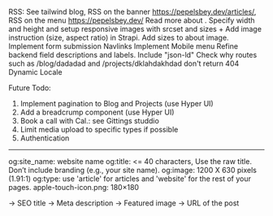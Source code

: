 RSS: See tailwind blog, RSS on the banner https://pepelsbey.dev/articles/, RSS on the menu https://pepelsbey.dev/
Read more about <Image>. Specify width and height and setup responsive images with srcset and sizes + Add image instruction (size, aspect ratio) in Strapi. Add sizes to about image.
Implement form submission
Navlinks
Implement Mobile menu
Refine backend field descriptions and labels.
Include "json-ld"
Check why routes such as /blog/dadadad and /projects/dklahdakhdad don't return 404
Dynamic Locale

Future Todo:
1. Implement pagination to Blog and Projects (use Hyper UI)
2. Add a breadcrump component (use Hyper UI)
3. Book a call with Cal.: see Gittings studdio
4. Limit media upload to specific types if possible
5. Authentication





<head>

<!-- Basic Meta Tags -->
<meta charset="utf-8">
<meta name="viewport" content="width=device-width, initial-scale=1">
<title></title>
<meta name="description" content="">

<!-- Open Graph Tags -->
<meta property="og:site_name" content="">
<meta property="og:title" content="">
<meta property="og:description" content="">
<meta property="og:image" content="">
<meta property="og:url" content="">
<meta property="og:type" content="">
<meta property="og:locale" content="en_US" />

<!-- App icons -->
<link rel="icon" href="" sizes="32x32">
<link rel="icon" href="" type="image/svg+xml">
<link rel="apple-touch-icon" href="">

<!-- Optional -->
<link rel="canonical" href="">
<meta name="theme-color" content="">

<!-- Schema -->
<script type="application/ld+json"></script>

</head>


----------------


og:site_name: website name
og:title: <= 40 characters, Use the raw title. Don’t include branding (e.g., your site name).
og:image: 1200 X 630 pixels (1.91:1)
og:type: use 'article' for articles and 'website' for the rest of your pages.
apple-touch-icon.png: 180×180

<link rel="icon" href="/favicon.ico" sizes="32x32">
<link rel="icon" href="/icon.svg" type="image/svg+xml">
<link rel="apple-touch-icon" href="/apple-touch-icon.png">

<meta property="og:title" content="">					-> SEO title
<meta property="og:description" content="">				-> Meta description
<meta property="og:image" content="">					-> Featured image
<meta property="og:url" content="">						-> URL of the post